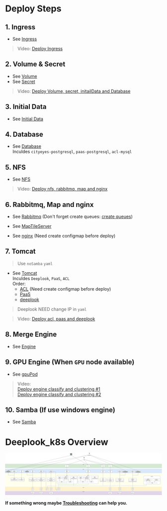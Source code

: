 # Deploy Steps

## 1. Ingress

- See [Ingress](./Ingress/README.md)

> Video: [Deploy Ingress](https://drive.google.com/open?id=1piVyRAlkLACsL0JH324VPJUX8DhZFTyC)

## 2. Volume & Secret
- See [Volume](./Volume/README.md)
- See [Secret](./Secret/README.md)

> Video: [Deploy Volume, secret, initailData and Database](https://drive.google.com/open?id=1DEUaQSSg97j-DDB4uH-yZsRuTCW7wDvI)

## 3. Initial Data

- See [Initial Data](./InitialData/README.md)

## 4. Database
- See [Database](./Database/README.md) \
Inculdes `cityeyes-postgresql`, `paas-postgresql`, `acl-mysql`

## 5. NFS

- See [NFS](./NFS/README.md)

> Video: [Deploy nfs, rabbitmq, map and nginx](https://drive.google.com/open?id=1SogJR_q4K-pLYrOch6bgKm93KZfCq5_E)

## 6. Rabbitmq, Map and nginx
- See [Rabbitmq](./rabbitmq/README.md)
  (Don't forget create queues: [create queues](./rabbitmq/README.md#using-script-create-queues))

- See [MapTileServer](./MapTileServer/README.md)

- See [nginx](./nginx/README.md) (Need create configmap before deploy)

## 7. Tomcat

> Use `noSamba` `yaml`

- See [Tomcat](./Tomcat/README.md) \
Inculdes `Deeplook`, `PaaS`, `ACL` \
Order:
  - [ACL](./Tomcat/README.md#deploy-tomcat-for-acl) (Need create configmap before deploy)
  - [PaaS](./Tomcat/README.md#deploy-paas)
  - [deeplook](./Tomcat/README.md#deploy-deeplook)
> Deeplook NEED change IP in `yaml` 

> Video: [Deploy acl, paas and deeplook](https://drive.google.com/open?id=1V3xHirZ0oGVT95kj1p-Cntiq4KMfN-We)

## 8. Merge Engine

- See [Engine](./Engine/README.md)

## 9. GPU Engine (When `GPU` node available)

- See [gpuPod](./gpuPod/README.md)

> Video: \
> [Deploy engine classify and clustering #1](https://drive.google.com/open?id=1ReD3ZVPxi-xRgiGX8hfprj7YSeAOWF8B) \
> [Deploy engine classify and clustering #2](https://drive.google.com/open?id=1G5-AWaDXgzDHKJ_AHpGtldZCBsG4lApB)

## 10. Samba (If use windows engine)

- See [Samba](./Samba/README.md)

# Deeplook_k8s Overview

![alt text](/Images/Overview/Deeplook_k8s_overview.png "Deeplook_k8s_overview")

**If something wrong maybe [Troubleshooting](../Install/Troubleshooting.md) can help you.**